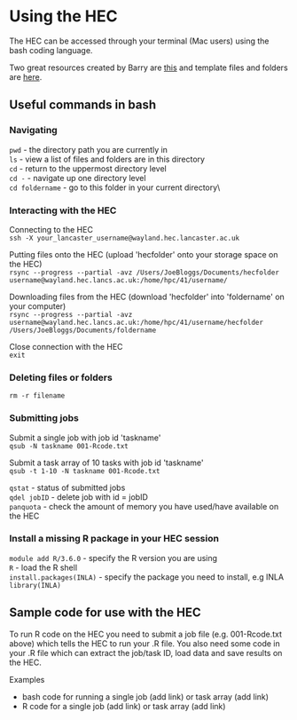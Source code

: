 # Using the HEC
The HEC can be accessed through your terminal (Mac users) using the bash coding language. 

Two great resources created by Barry are [this](https://b-rowlingson.gitlab.io/hec-template/) and template files and folders are [here](https://gitlab.com/b-rowlingson/hec-template/-/tree/master).

## Useful commands in bash
### Navigating
```pwd``` - the directory path you are currently in \
```ls``` - view a list of files and folders are in this directory\
```cd``` - return to the uppermost directory level\
```cd -``` - navigate up one directory level\
```cd foldername``` - go to this folder in your current directory\

### Interacting with the HEC
Connecting to the HEC\
```ssh -X your_lancaster_username@wayland.hec.lancaster.ac.uk```

Putting files onto the HEC (upload 'hecfolder' onto your storage space on the HEC)\
```rsync --progress --partial -avz /Users/JoeBloggs/Documents/hecfolder username@wayland.hec.lancs.ac.uk:/home/hpc/41/username/```

Downloading files from the HEC (download 'hecfolder' into 'foldername' on your computer)\
```rsync --progress --partial -avz username@wayland.hec.lancs.ac.uk:/home/hpc/41/username/hecfolder /Users/JoeBloggs/Documents/foldername```

Close connection with the HEC\
```exit``` 

### Deleting files or folders
```rm -r filename``` 

### Submitting jobs
Submit a single job with job id 'taskname'\
```qsub -N taskname 001-Rcode.txt```

Submit a task array of 10 tasks with job id 'taskname'\
```qsub -t 1-10 -N taskname 001-Rcode.txt```

```qstat``` - status of submitted jobs\
```qdel jobID``` - delete job with id = jobID\
```panquota``` - check the amount of memory you have used/have available on the HEC

### Install a missing R package in your HEC session
```module add R/3.6.0``` - specify the R version you are using\
```R``` - load the R shell\
```install.packages(INLA)``` - specify the package you need to install, e.g INLA\
```library(INLA)```

## Sample code for use with the HEC
To run R code on the HEC you need to submit a job file (e.g. 001-Rcode.txt above) which tells the HEC to run your .R file. You also need some code in your .R file which can extract the job/task ID, load data and save results on the HEC.

Examples
- bash code for running a single job (add link) or task array (add link)
- R code for a single job (add link) or task array (add link)
